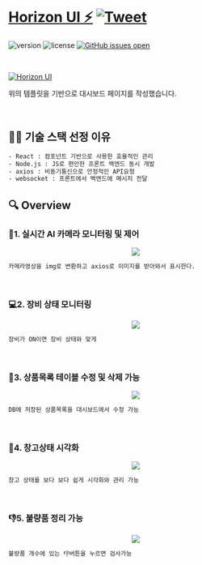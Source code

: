 # [Horizon UI ⚡️](https://horizon-ui.com/horizon-ui-chakra) [![Tweet](https://img.shields.io/twitter/url/http/shields.io.svg?style=social&logo=twitter)](https://twitter.com/intent/tweet?url=https://horizon-ui.com/&text=Check%20Horizon%20UI,%20the%20trendiest%20open-source%20admin%20template%20for%20Chakra%20UI%20&%20React!)

![version](https://img.shields.io/badge/version-1.3.0-brightgreen.svg)
![license](https://img.shields.io/badge/license-MIT-blue.svg)
[![GitHub issues open](https://img.shields.io/github/issues/horizon-ui/horizon-ui-chakra.svg?maxAge=2592000)](https://github.com/horizon-ui/horizon-ui-chakra/issues?q=is%3Aopen+is%3Aissue)

<p>&nbsp;</p>

[<img alt="Horizon UI" src="https://i.ibb.co/fdyTwz1/introduction-image-2.png" /> ](https://github.com/horizon-ui/horizon-ui-chakra)


위의 템플릿을 기반으로 대시보드 페이지를 작성했습니다.
<p>&nbsp;</p>


## 🤹🏻 기술 스택 선정 이유
```sh
- React : 컴포넌트 기반으로 사용한 효율적인 관리
- Node.js : JS로 편안한 프론트 백엔드 동시 개발
- axios : 비동기통신으로 안정적인 API요청
- websocket : 프론트에서 백엔드에 메시지 전달
``````
## 🔍 Overview

### 📸1. 실시간 AI 카메라 모니터링 및 제어

<center>
    <img src="./img/pic2.png" />
</center>

```sh
카메라영상을 img로 변환하고 axios로 이미지를 받아와서 표시한다.
``````
<br>

### 💻2. 장비 상태 모니터링

<center>
    <img src="./img/pic1.png" />
</center>

```sh
장비가 ON이면 장비 상태와 맞게 
``````
<br>

### 🔧3. 상품목록 테이블 수정 및 삭제 가능

<center>
    <img src="./img/pic1.png" />
</center>

```sh
DB에 저장된 상품목록을 대시보드에서 수정 가능
``````
<br>

### 🔎4. 창고상태 시각화

<center>
    <img src="./img/pic1.png" />
</center>

```sh
창고 상태를 보다 보다 쉽게 시각화와 관리 가능
``````
<br>

### 👎5. 불량품 정리 가능

<center>
    <img src="./img/pic1.png" />
</center>

```sh
불량품 개수에 있는 👎버튼을 누르면 검사가능
``````
<br>

